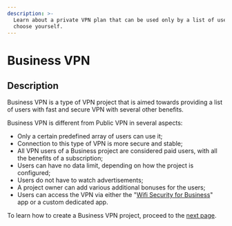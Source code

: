 ```yaml
---
description: >-
  Learn about a private VPN plan that can be used only by a list of users you
  choose yourself.
---
```


# Business VPN

## Description

Business VPN is a type of VPN project that is aimed towards providing a list of users with fast and secure VPN with several other benefits.

Business VPN is different from Public VPN in several aspects:

* Only a certain predefined array of users can use it;
* Connection to this type of VPN is more secure and stable;
* All VPN users of a Business project are considered paid users, with all the benefits of a subscription;
* Users can have no data limit, depending on how the project is configured;
* Users do not have to watch advertisements;
* A project owner can add various additional bonuses for the users;
* Users can access the VPN via either the "[Wifi Security for Business](https://pango.gitbook.io/pango-platform/resources/use-cases/business-vpn/wifi-security-for-business)" app or a custom dedicated app. 

To learn how to create a Business VPN project, proceed to the [next page](https://pango.gitbook.io/pango-platform/resources/use-cases/business-vpn/creating-business-vpn).

